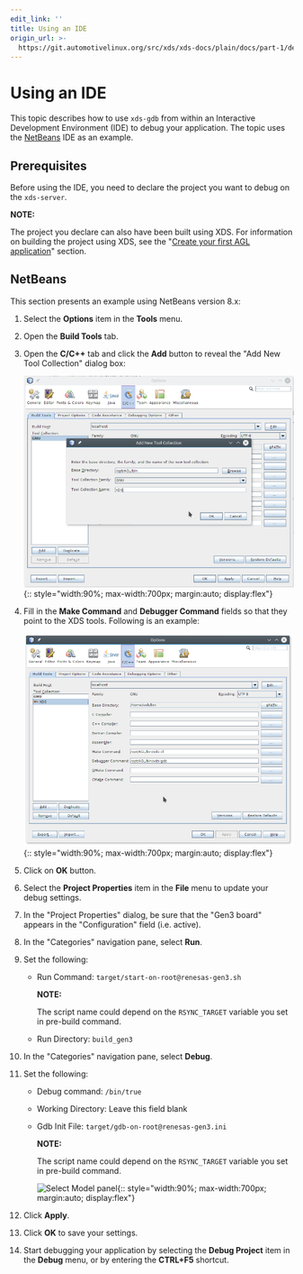 ```yaml
---
edit_link: ''
title: Using an IDE
origin_url: >-
  https://git.automotivelinux.org/src/xds/xds-docs/plain/docs/part-1/debug-ide.md?h=icefish
---
```


<!-- WARNING: This file is generated by fetch_docs.js using /home/boron/Documents/AGL/docs-webtemplate/site/_data/tocs/devguides/icefish/xds-docs-guides-devguides-book.yml -->

# Using an IDE

This topic describes how to use `xds-gdb` from within an Interactive
Development Environment (IDE) to debug your application.
The topic uses the
[NetBeans](https://netbeans.org/) IDE as an example.

## Prerequisites

Before using the IDE, you need to declare the project you want to debug
on the `xds-server`.

<!--section-note-->
**NOTE:**

The project you declare can also have been built using XDS.
For information on building the project using XDS, see the
"[Create your first AGL application](../../../#create-your-first-agl-application)"
section.
<!--end-section-note-->

## NetBeans

This section presents an example using NetBeans version 8.x:

1. Select the **Options** item in the **Tools** menu.

2. Open the **Build Tools** tab.

3. Open the **C/C++** tab and click the **Add** button to reveal the "Add New
   Tool Collection" dialog box:

    ![Add new tool panel](./pictures/nb_newtool.png){:: style="width:90%; max-width:700px; margin:auto; display:flex"}

4. Fill in the **Make Command** and **Debugger Command** fields so that they point to the XDS tools.
   Following is an example:

    ![Add new tool panel](./pictures/nb_xds_options.png){:: style="width:90%; max-width:700px; margin:auto; display:flex"}

5. Click on **OK** button.

6. Select the **Project Properties** item in the **File** menu to
   update your debug settings.

7. In the "Project Properties" dialog, be sure that the "Gen3 board"
   appears in the "Configuration" field (i.e. active).

8. In the "Categories" navigation pane, select **Run**.

9. Set the following:

   - Run Command: `target/start-on-root@renesas-gen3.sh`
     <!--section-note-->
     **NOTE:**

     The script name could depend on the `RSYNC_TARGET`
     variable you set in pre-build command.
     <!--end-section-note-->

   - Run Directory: `build_gen3`

10. In the "Categories" navigation pane, select **Debug**.

11. Set the following:

    - Debug command: `/bin/true`

    - Working Directory: Leave this field blank

    - Gdb Init File: `target/gdb-on-root@renesas-gen3.ini`
      <!--section-note-->
      **NOTE:**

      The script name could depend on the `RSYNC_TARGET`
      variable you set in pre-build command.
      <!--end-section-note-->

      ![Select Model panel](./pictures/nb_project_debug-1.png){:: style="width:90%; max-width:700px; margin:auto; display:flex"}

12. Click **Apply**.

13. Click **OK** to save your settings.

14. Start debugging your application by selecting the **Debug Project** item
    in the **Debug** menu, or by entering the **CTRL+F5** shortcut.
